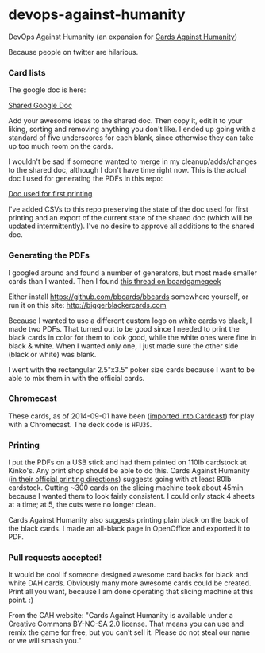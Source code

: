 devops-against-humanity
=======================

DevOps Against Humanity (an expansion for [Cards Against Humanity](http://www.cardsagainsthumanity.com))

Because people on twitter are hilarious.

### Card lists

The google doc is here:

[Shared Google Doc](https://docs.google.com/spreadsheets/d/1OKgmjNz8l7skYfrbrOtYT6QmSf_y-BzZOWJWZC3tbUQ/edit#gid=0)

Add your awesome ideas to the shared doc. Then copy it, edit it to your liking, sorting and removing anything you don't like. I ended up going with a standard of five underscores for each blank, since otherwise they can take up too much room on the cards.

I wouldn't be sad if someone wanted to merge in my cleanup/adds/changes to the shared doc, although I don't have time right now. This is the actual doc I used for generating the PDFs in this repo:

[Doc used for first printing](https://docs.google.com/spreadsheets/d/1LEf6qE3FMKRvSWRrKb3m5gcVHmw7aQctbegrWbxEsfA/edit?usp=sharing)

I've added CSVs to this repo preserving the state of the doc used for first printing and an export of the current state of the shared doc (which will be updated intermittently). I've no desire to approve all additions to the shared doc.

### Generating the PDFs

I googled around and found a number of generators, but most made smaller cards than I wanted. Then I found [this thread on boardgamegeek](http://rpggeek.com/thread/1160850/bigger-blacker-cards-another-custom-cah-card-pdf-g)

Either install https://github.com/bbcards/bbcards somewhere yourself, or run it on this site: http://biggerblackercards.com

Because I wanted to use a different custom logo on white cards vs black, I made two PDFs. That turned out to be good since I needed to print the black cards in color for them to look good, while the white ones were fine in black & white. When I wanted only one, I just made sure the other side (black or white) was blank.

I went with the rectangular 2.5"x3.5" poker size cards because I want to be able to mix them in with the official cards.

### Chromecast
These cards, as of 2014-09-01 have been ([imported into Cardcast](http://www.cardcastgame.com/browse/deck/HFU3S)) for play with a Chromecast. The deck code is `HFU3S`.

### Printing

I put the PDFs on a USB stick and had them printed on 110lb cardstock at Kinko's. Any print shop should be able to do this. Cards Against Humanity ([in their official printing directions](http://www.cardsagainsthumanity.com/pdf/CAH_MainGame.pdf)) suggests going with at least 80lb cardstock. Cutting ~300 cards on the slicing machine took about 45min because I wanted them to look fairly consistent. I could only stack 4 sheets at a time; at 5, the cuts were no longer clean.

Cards Against Humanity also suggests printing plain black on the back of the black cards. I made an all-black page in OpenOffice and exported it to PDF. 

### Pull requests accepted!

It would be cool if someone designed awesome card backs for black and white DAH cards. Obviously many more awesome cards could be created. Print all you want, because I am done operating that slicing machine at this point. :)

From the CAH website: "Cards Against Humanity is available under a Creative Commons BY-NC-SA 2.0 license. That means you can use and remix the game for free, but you can’t sell it. Please do not steal our name or we will smash you."

